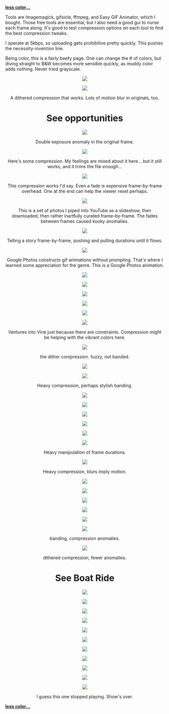 **[less color...](animate.html)**

Tools are Imagemagick, gifsicle, ffmpeg, and Easy GIF Animator, which I bought.
Those free tools are essential, but I also need a good gui to nurse each frame along. 
It's good to test compression options on each tool to find the best compression tweaks.
  
I operate at 5kbps, so uploading gets prohibitive pretty quickly.
This pushes the necessity-invention line.

Being color, this is a fairly beefy page. 
One can change the # of colors, 
but diving straight to B&W becomes more sensible quickly, 
as muddy color adds nothing.
Never tried grayscale.

<center>

![](img/em_dining.gif)

![](img/harry_cut.gif)

A dithered compression that works. Lots of motion blur in originals, too.

# See opportunities

![](img/badm.gif)

Double exposure anomaly in the original frame.

![](img/rcridge1.gif)

Here's some compression. My feelings are mixed about it here... but it still works, and it trims the file *enough*... 

![](img/rockin.gif)

This compression works I'd say. Even a fade is expensive frame-by-frame overhead. One at the end can help the viewer reset perhaps.

![](img/ckckck.gif)

This is a set of photos I piped into YouTube as a slideshow, then downloaded, then rather inartfully curated frame-by-frame. The fades between frames caused kooky anomalies. 

![](img/flowrs.gif)

Telling a story frame-by-frame, pushing and pulling durations until it flows.

![](img/spring.gif)

Google Photos constructs gif animations without prompting. That's where I learned some appreciation for the genre. This is a Google Photos animation. 

![](img/kookd.gif)

![](img/gooff.gif)

![](img/newuke.gif)

![](img/kissyme.gif)

![](img/she_thumb.gif)

![](img/ridinby.gif)

Ventures into Vine just because there are constraints. Compression might be helping with the vibrant colors here.

![](img/masticate.gif)

the dither compression. fuzzy, not banded.

![](img/puzzle.gif)

![](img/sewin.gif)

Heavy compression, perhaps stylish banding.

![](img/blowcandles.gif)

![](img/overshoulder.gif)

![](img/yellin.gif)

![](img/pushoff.gif)

![](img/cut_skull2.gif)

![](img/washcloth.gif)

Heavy manipulation of frame durations.

![](img/monkeyrun_opt.gif)

Heavy compression, blurs imply motion.

![](img/hideblanket.gif)

![](img/operate.gif)

![](img/kissyvid.gif)

![](img/soxya.gif)

![](img/fashionkiss.gif)

![](img/octagonblossom_opt.gif)

banding, compression anomalies. 

![](img/octagonblossom.gif)

dithered compression, fewer anomalies.

# See Boat Ride

![](img/wmhippv.gif)

![](img/em_skypes.gif)

![](img/camel.gif)

![](img/pizzaza.gif)

![](img/beachy.gif)

![](img/stand_em.gif)

![](img/shelly.gif)

![](img/pond.gif)

![](img/surfin.gif)

![](img/mom_mirror.gif)

![](img/emmypg.gif)

I guess this one stopped playing. Show's over.

</center>

**[less color...](animate.html)**
